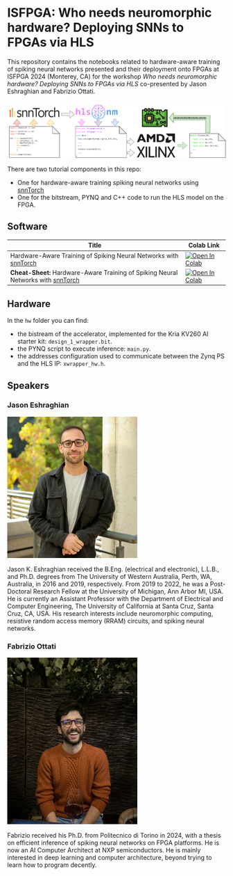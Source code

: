 # ISFPGA: Who needs neuromorphic hardware? Deploying SNNs to FPGAs via HLS

This repository contains the notebooks related to hardware-aware training of
spiking neural networks presented and their deployment onto FPGAs at ISFPGA 2024
(Monterey, CA) for the workshop *Who needs neuromorphic hardware? Deploying SNNs
to FPGAs via HLS* co-presented by Jason Eshraghian and Fabrizio Ottati.

![Abstract](/static/hls4nm-flow-horizontal.png)

There are two tutorial components in this repo:

* One for hardware-aware training spiking neural networks using [snnTorch](https://github.com/jeshraghian/snntorch)
* One for the bitstream, PYNQ and C++ code to run the HLS model on the FPGA.

## Software

| Title                                                                                           | Colab Link                                                                                                                                  |
|-------------------------------------------------------------------------------------------------|--------------------------------------------------------------------------------------------------------------------------------------------|
| Hardware-Aware Training of Spiking Neural Networks with [snnTorch](https://github.com/jeshraghian/snntorch) | [![Open In Colab](https://colab.research.google.com/assets/colab-badge.svg)](https://colab.research.google.com/github/jeshraghian/fpga-snntorch/blob/main/software/ISFPGA_SNN.ipynb) |
| **Cheat-Sheet:** Hardware-Aware Training of Spiking Neural Networks with [snnTorch](https://github.com/jeshraghian/snntorch) | [![Open In Colab](https://colab.research.google.com/assets/colab-badge.svg)](https://colab.research.google.com/github/jeshraghian/ESSCIRC23-os-neuromorphic-tutorial/blob/main/ESSCIRC_OSN_cheatsheet.ipynb) |

## Hardware

In the `hw` folder you can find:
* the bistream of the accelerator, implemented for the Kria KV260 AI starter kit: `design_1_wrapper.bit`.
* the PYNQ script to execute inference: `main.py`.
* the addresses configuration used to communicate between the Zynq PS and the HLS IP: `xwrapper_hw.h`.

## Speakers

### Jason Eshraghian

<img src="static/jason_eshraghian.jpg" width=300px alt="Jason Eshraghian">

Jason K. Eshraghian received the B.Eng. (electrical and electronic), L.L.B., and
Ph.D. degrees from The University of Western Australia, Perth, WA, Australia, in
2016 and 2019, respectively. From 2019 to 2022, he was a Post-Doctoral Research
Fellow at the University of Michigan, Ann Arbor MI, USA. He is currently an
Assistant Professor with the Department of Electrical and Computer Engineering,
The University of California at Santa Cruz, Santa Cruz, CA, USA. His research
interests include neuromorphic computing, resistive random access memory (RRAM)
circuits, and spiking neural networks.

### Fabrizio Ottati

<img src="static/fabrizio.jpeg" width=300px alt="Fabrizio Ottati">

Fabrizio received his Ph.D. from Politecnico di Torino in 2024, with a thesis on
efficient inference of spiking neural networks on FPGA platforms. He is now an
AI Computer Architect at NXP semiconductors. He is mainly interested in deep
learning and computer architecture, beyond trying to learn how to program
decently.
